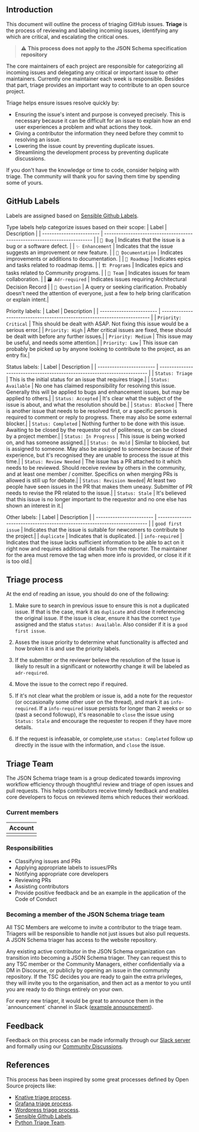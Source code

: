 ## Introduction

This document will outline the process of triaging GitHub issues. **Triage** is the process of reviewing and labeling incoming issues, identifying any which are critical, and escalating the critical ones.

> :warning: **This process does not apply to the JSON Schema specification repository**

The core maintainers of each project are responsible for categorizing all incoming issues and delegating any critical or important issue to other maintainers. Currently one maintainer each week is responsible. Besides that part, triage provides an important way to contribute to an open source project.

Triage helps ensure issues resolve quickly by:

- Ensuring the issue's intent and purpose is conveyed precisely. This is necessary because it can be difficult for an issue to explain how an end user experiences a problem and what actions they took.
- Giving a contributor the information they need before they commit to resolving an issue.
- Lowering the issue count by preventing duplicate issues.
- Streamlining the development process by preventing duplicate discussions.

If you don't have the knowledge or time to code, consider helping with triage. The community will thank you for saving them time by spending some of yours.

## GitHub Labels

Labels are assigned based on [Sensible Github Labels](https://github.com/Relequestual/sensible-github-labels).

Type labels help categorize issues based on their scope:
| Label                    | Description                                                               |
| ------------------------ | ------------------------------------------------------------------------- |
| `🐛 Bug`                 | Indicates that the issue is a bug or a software defect.                   |
| `✨ Enhancement`         | Indicates that the issue suggests an improvement or new feature.          |
| `📝 Documentation`       | Indicates improvements or additions to documentation.                     |
| `🎯 Roadmap`             | Indicates epics and tasks related to roadmap items.                       |
| `🏗️ Programs`            | Indicates epics and tasks related to Community programs.                  |
| `👥 Team`                | Indicates issues for team collaboration.                                  |
| `🗃️ Adr-required`        | Indicates issues requiring Architectural Decision Record                  |
| `💬 Question`            | A query or seeking clarification. Probably doesn't need the attention of everyone, just a few to help bring clarification or explain intent.|

Priority labels:
| Label                    | Description                                                               |
| ------------------------ | ------------------------------------------------------------------------- |
| `Priority: Critical`     | This should be dealt with ASAP. Not fixing this issue would be a serious error.|
| `Priority: High`         | After critical issues are fixed, these should be dealt with before any further issues.|
| `Priority: Medium`       | This issue may be useful, and needs some attention.|
| `Priority: Low`          | This issue can probably be picked up by anyone looking to contribute to the project, as an entry fix.|

Status labels:
| Label                    | Description                                                               |
| ------------------------ | ------------------------------------------------------------------------- |
| `Status: Triage`         | This is the initial status for an issue that requires triage.|
| `Status: Available`      | No one has claimed responsibility for resolving this issue. Generally this will be applied to bugs and enhancement issues, but may be applied to others.|
| `Status: Accepted`       | It's clear what the subject of the issue is about, and what the resolution should be.|
| `Status: Blocked`        | There is another issue that needs to be resolved first, or a specific person is required to comment or reply to progress. There may also be some external blocker.|
| `Status: Completed`      | Nothing further to be done with this issue. Awaiting to be closed by the requestor out of politeness, or can be closed by a project member.|
| `Status: In Progress`    | This issue is being worked on, and has someone assigned.|
| `Status: On Hold`        | Similar to blocked, but is assigned to someone. May also be assigned to someone because of their experience, but it's recognised they are unable to process the issue at this time.|
| `Status: Review Needed`  | The issue has a PR attached to it which needs to be reviewed. Should receive review by others in the community, and at least one member / comitter. Specifics on when merging PRs is allowed is still up for debate.|
| `Status: Revision Needed`| At least two people have seen issues in the PR that makes them uneasy. Submitter of PR needs to revise the PR related to the issue.|
| `Status: Stale`          | It's believed that this issue is no longer important to the requestor and no one else has shown an interest in it.|

Other labels:
| Label                    | Description                                                               |
| ------------------------ | ------------------------------------------------------------------------- |
| `good first issue`       | Indicates that the issue is suitable for newcomers to contribute to the project.|
| `duplicate`              | Indicates that is duplicated.                                             |
| `info-required`          | Indicates that the issue lacks sufficient information to be able to act on it right now and requires additional details from the reporter. The maintainer for the area must remove the tag when more info is provided, or close it if it is too old.|

## Triage process

At the end of reading an issue, you should do one of the following:

1. Make sure to search in previous issue to ensure this is not a duplicated issue. If that is the case, mark it as `duplicate` and close it referencing the original issue. If the issue is clear, ensure it has the correct `type` assigned and the status `status: Available`. Also consider if it is a `good first issue`.  

2. Asses the issue priority to determine what functionality is affected and how broken it is and use the priority labels.

3. If the submitter or the reviewer believe the resolution of the Issue is likely to result in a significant or noteworthy change it will be labeled as `adr-required`.

4. Move the issue to the correct repo if required.

5. If it's not clear what the problem or issue is, add a note for the requestor (or occasionally some other user on the thread), and mark it as `info-required`. If a `info-required` issue persists for longer than 2 weeks or so (past a second followup), it's reasonable to `close` the issue using `Status: Stale` and encourage the requester to reopen if they have more details.

6. If the request is infeasable, or complete,use `status: Completed` follow up directly in the issue with the information, and `close` the issue.

## Triage Team

The JSON Schema triage team is a group dedicated towards improving workflow efficiency through thoughtful review and triage of open issues and pull requests. This helps contributors receive timely feedback and enables core developers to focus on reviewed items which reduces their workload.

### Current members

|    Account    |
| :-----------: |
|               |

<!-- | [github usser] | -->

### Responsibilities
 * Classifying issues and PRs
 * Applying appropriate labels to issues/PRs
 * Notifying appropriate core developers
 * Reviewing PRs
 * Assisting contributors
 * Provide positive feedback and be an example in the application of the Code of Conduct

### Becoming a member of the JSON Schema triage team

All TSC Members are welcome to invite a contributor to the triage team. Triagers will be responsible to handle not just issues but also pull requests. A JSON Schema triager has access to the website repository.

Any existing active contributor in the JSON Schema organization can transition into becoming a JSON Schema triager. They can request this to any TSC member or the Community Managers, either confidentially via a DM in Discourse, or publicly by opening an issue in the community repository. If the TSC decides you are ready to gain the extra privileges, they will invite you to the organisation, and then act as a mentor to you until you are ready to do things entirely on your own.

For every new triager, it would be great to announce them in the ´announcement´ channel in Slack ([example announcement](https://discuss.python.org/t/abhilash-raj-has-been-granted-triage-role-on-github/2089)).

## Feedback

Feedback on this process can be made informally through our [Slack server](https://json-schema.org/slack) and formally using our [Community Discussions](https://github.com/json-schema-org/community/discussions).

## References

This process has been inspired by some great processes defined by Open Source projects like:
- [Knative triage process](https://github.com/knative/serving/blob/main/support/TRIAGE.md).
- [Grafana triage process](https://github.com/grafana/faro-web-sdk/blob/main/ISSUE_TRIAGE.md).
- [Wordpress triage process](https://github.com/wordpress-mobile/WordPress-iOS/blob/trunk/docs/issue-triage.md).
- [Sensible Github Labels](https://github.com/Relequestual/sensible-github-labels).
- [Python Triage Team](https://devguide.python.org/triage/triage-team/).
